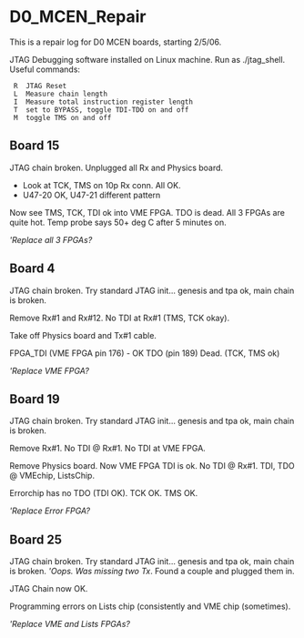 # D0_MCEN_Repair
This is a repair log for D0 MCEN boards, starting 2/5/06.

JTAG Debugging software installed on Linux machine.
Run as ./jtag_shell.  Useful commands:

```
 R  JTAG Reset
 L  Measure chain length
 I  Measure total instruction register length
 T  set to BYPASS, toggle TDI-TDO on and off
 M  toggle TMS on and off

```
## Board 15

JTAG chain broken.  Unplugged all Rx and Physics board.

 * Look at TCK, TMS on 10p Rx conn.  All OK.
 * U47-20 OK, U47-21 different pattern

Now see TMS, TCK, TDI ok into VME FPGA.  TDO is dead.
All 3 FPGAs are quite hot.  Temp probe says 50+ deg C
after 5 minutes on.

*'Replace all 3 FPGAs?*

## Board 4

JTAG chain broken.  Try standard JTAG init... genesis and tpa ok, main chain is broken.

Remove Rx#1 and Rx#12.  No TDI at Rx#1 (TMS, TCK okay).

Take off Physics board and Tx#1 cable.

FPGA_TDI (VME FPGA pin 176) - OK  TDO (pin 189) Dead.  (TCK, TMS ok)

*'Replace VME FPGA?*

## Board 19

JTAG chain broken.  Try standard JTAG init... genesis and tpa ok, main chain is broken.

Remove Rx#1.  No TDI @ Rx#1.  No TDI at VME FPGA.

Remove Physics board.  Now VME FPGA TDI is ok.  No TDI @ Rx#1.
TDI, TDO @ VMEchip, ListsChip.

Errorchip has no TDO (TDI OK).  TCK OK.  TMS OK.

*'Replace Error FPGA?*


## Board 25

JTAG chain broken.  Try standard JTAG init... genesis and tpa ok, main chain is broken.
_'Oops.  Was missing two Tx_.  Found a couple and plugged them in.

JTAG Chain now OK.

Programming errors on Lists chip (consistently and VME chip (sometimes).

*'Replace VME and Lists FPGAs?*


